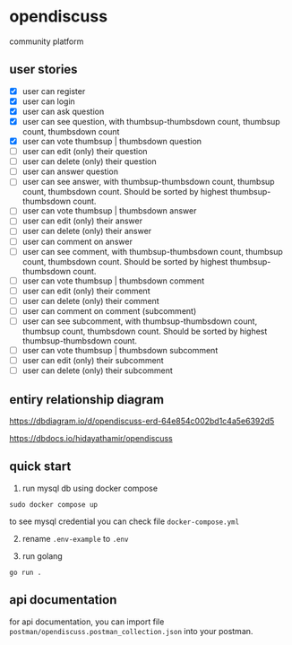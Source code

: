 # opendiscuss

community platform

## user stories

- [x] user can register
- [x] user can login
- [x] user can ask question
- [x] user can see question, with thumbsup-thumbsdown count, thumbsup count, thumbsdown count
- [x] user can vote thumbsup | thumbsdown question
- [ ] user can edit (only) their question
- [ ] user can delete (only) their question
- [ ] user can answer question
- [ ] user can see answer, with thumbsup-thumbsdown count, thumbsup count, thumbsdown count. Should be sorted by highest thumbsup-thumbsdown count.
- [ ] user can vote thumbsup | thumbsdown answer
- [ ] user can edit (only) their answer
- [ ] user can delete (only) their answer
- [ ] user can comment on answer
- [ ] user can see comment, with thumbsup-thumbsdown count, thumbsup count, thumbsdown count. Should be sorted by highest thumbsup-thumbsdown count.
- [ ] user can vote thumbsup | thumbsdown comment
- [ ] user can edit (only) their comment
- [ ] user can delete (only) their comment
- [ ] user can comment on comment (subcomment)
- [ ] user can see subcomment, with thumbsup-thumbsdown count, thumbsup count, thumbsdown count. Should be sorted by highest thumbsup-thumbsdown count.
- [ ] user can vote thumbsup | thumbsdown subcomment
- [ ] user can edit (only) their subcomment
- [ ] user can delete (only) their subcomment

## entiry relationship diagram

https://dbdiagram.io/d/opendiscuss-erd-64e854c002bd1c4a5e6392d5

https://dbdocs.io/hidayathamir/opendiscuss

## quick start

1. run mysql db using docker compose

```
sudo docker compose up
```

to see mysql credential you can check file `docker-compose.yml`

2. rename `.env-example` to `.env`

3. run golang

```
go run .
```

## api documentation

for api documentation, you can import file `postman/opendiscuss.postman_collection.json` into your postman.
